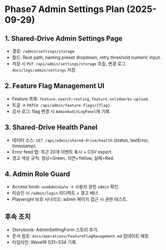 # Phase7 Admin Settings Plan (2025-09-29)

## 1. Shared-Drive Admin Settings Page
- 경로: `/admin/settings/storage`
- 필드: Root path, naming preset dropdown, retry threshold numeric input.
- 저장 시 `PUT /api/admin/settings/storage` 호출, 변경 로그 `docs/logs/admin/settings` 저장.

## 2. Feature Flag Management UI
- Feature 목록: `feature.search-routing`, `feature.solidworks-upload`.
- 토글 → `PATCH /api/admin/feature-flags/{flag}`.
- 감사 로그: flag 변경 시 `AdminAuditLogPanel`에 기록.

## 3. Shared-Drive Health Panel
- 데이터 소스: `GET /api/admin/shared-drive/health` (status, lastError, timestamp).
- Error feed 탭: 최근 20개 이벤트 표시 + CSV export.
- 경고 색상 규칙: 정상=Green, 지연=Yellow, 실패=Red.

## 4. Admin Role Guard
- Access hook: `useAdminGate` → 사용자 권한 `admin` 확인.
- 미승인 시 `/admin/login` 리디렉트 + 경고 배너.
- Playwright 보호 시나리오: admin 페이지 접근 시 권한 테스트.

## 후속 조치
- Storybook: AdminSettingForm 스토리 추가.
- 문서 참조: `docs/operations/FeatureFlagManagement.md` 업데이트 예정.
- 타임라인: Wave16 S31~S34 기록.

